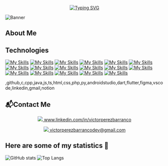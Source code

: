 <div align="center">

[![Typing SVG](https://readme-typing-svg.herokuapp.com?font=Courgette&size=30&pause=300&color=FF715B&random=false&width=435&lines=Hi!+I'm+Victor+Perez+Barranco;Computer+Engineering+Student;Mention+in+Software+Engineering)](https://git.io/typing-svg)

</div>

<img src="" alt=Banner>

## About Me 


## Technologies
<p align="center">

  [![My Skills](https://skillicons.dev/icons?i=git "git")](https://skillicons.dev)
  [![My Skills](https://skillicons.dev/icons?i=github "GitHub")](https://skillicons.dev)
  [![My Skills](https://skillicons.dev/icons?i=c "C")](https://skillicons.dev)
  [![My Skills](https://skillicons.dev/icons?i=cpp "C++")](https://skillicons.dev)
  [![My Skills](https://skillicons.dev/icons?i=java "Java")](https://skillicons.dev)
  [![My Skills](https://skillicons.dev/icons?i=js "JavaScript")](https://skillicons.dev)
  [![My Skills](https://skillicons.dev/icons?i=ts "TypeScript")](https://skillicons.dev)
  [![My Skills](https://skillicons.dev/icons?i=html "HTML")](https://skillicons.dev)
  [![My Skills](https://skillicons.dev/icons?i=css "CSS")](https://skillicons.dev)
  [![My Skills](https://skillicons.dev/icons?i=php "PHP")](https://skillicons.dev)
  [![My Skills](https://skillicons.dev/icons?i=py "Python")](https://skillicons.dev)
  [![My Skills](https://skillicons.dev/icons?i=dart "Dart")](https://skillicons.dev)
  [![My Skills](https://skillicons.dev/icons?i=flutter "Flutter")](https://skillicons.dev)
  [![My Skills](https://skillicons.dev/icons?i=androidstudio "Android Studio")](https://skillicons.dev)
  [![My Skills](https://skillicons.dev/icons?i=vscode "VSCode")](https://skillicons.dev)
  [![My Skills](https://skillicons.dev/icons?i=figma "Figma")](https://skillicons.dev)
  [![My Skills](https://skillicons.dev/icons?i=notion "Notion")](https://skillicons.dev)


  ,github,c,cpp,java,js,ts,html,css,php,py,androidstudio,dart,flutter,figma,vscode,linkedin,gmail,notion
  
</p>

## 📬Contact Me
<p align="center">
  <a href="www.linkedin.com/in/victorperezbarranco">
    <img src="https://skillicons.dev/icons?i=linkedin" /> www.linkedin.com/in/victorperezbarranco
  </a>
</p>
<p align="center">
  <a href="mailto:victorperezbarrancodev@gmail.com">
    <img src="https://skillicons.dev/icons?i=gmail" /> victorperezbarrancodev@gmail.com
  </a>
</p>

## Here are some of my statistics 🚀
![GitHub stats](https://github-readme-stats.vercel.app/api?username=VictorPB&show_icons=true&theme=tokyonight)
![Top Langs](https://github-readme-stats.vercel.app/api/top-langs/?username=VictorPB&theme=tokyonight&layout=compact)
